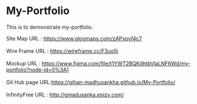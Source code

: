 # My-Portfolio
This is to demonstrate my-portfolio.

Site Map URL    : https://www.gloomaps.com/zAPxpyf4c7
<br><br>
Wire Frame URL  : https://wireframe.cc/F3uo5j
<br><br>
Mockup URL : https://www.figma.com/file/t1YWT2BQKdhtbVlaLNF6Wd/my-portfolio?node-id=0%3A1
<br><br>
Git Hub page URL:https://gihan-madhusankha.github.io/My-Portfolio/
<br><br>
InfinityFree URL : http://gmadusanka.epizy.com/

<br><br><br><br>





